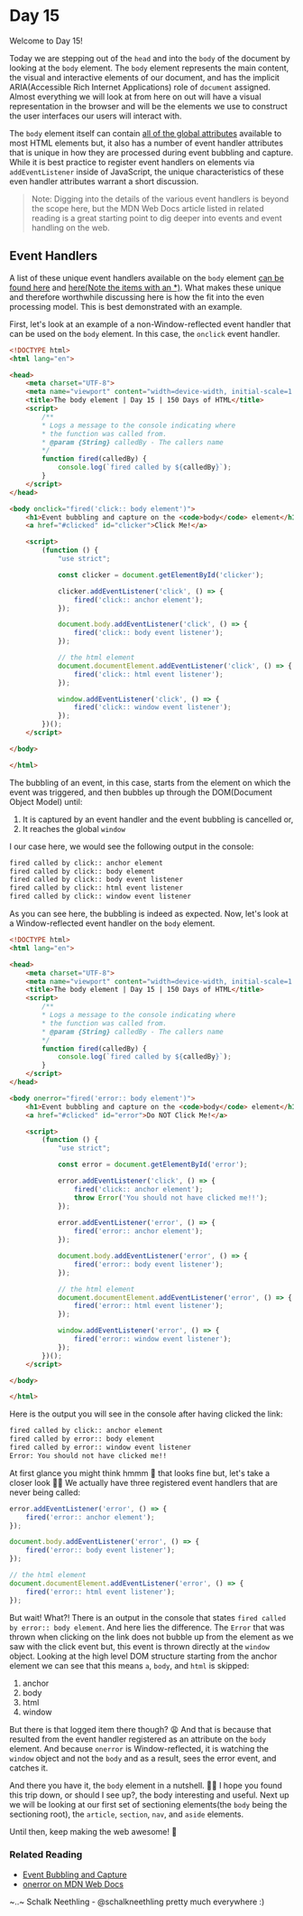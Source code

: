 # Day 15

Welcome to Day 15!

Today we are stepping out of the `head` and into the `body` of the document by looking at the `body` element. The `body` element represents the main content, the visual and interactive elements of our document, and has the implicit ARIA(Accessible Rich Internet Applications) role of `document` assigned. Almost everything we will look at from here on out will have a visual representation in the browser and will be the elements we use to construct the user interfaces our users will interact with.

The `body` element itself can contain [all of the global attributes](https://html.spec.whatwg.org/#global-attributes) available to most HTML elements but, it also has a number of event handler attributes that is unique in how they are processed during event bubbling and capture. While it is best practice to register event handlers on elements via `addEventListener` inside of JavaScript, the unique characteristics of these even handler attributes warrant a short discussion.

> Note: Digging into the details of the various event handlers is beyond the scope here, but the MDN Web Docs article listed in related reading is a great starting point to dig deeper into events and event handling on the web.

## Event Handlers

A list of these unique event handlers available on the `body` element [can be found here](https://html.spec.whatwg.org/#handler-window-onafterprint) and [here(Note the items with an *)](https://html.spec.whatwg.org/#global-attributes). What makes these unique and therefore worthwhile discussing here is how the fit into the even processing model. This is best demonstrated with an example.

First, let's look at an example of a non-Window-reflected event handler that can be used on the `body` element. In this case, the `onclick` event handler.

```html
<!DOCTYPE html>
<html lang="en">

<head>
    <meta charset="UTF-8">
    <meta name="viewport" content="width=device-width, initial-scale=1.0">
    <title>The body element | Day 15 | 150 Days of HTML</title>
    <script>
        /** 
        * Logs a message to the console indicating where
        * the function was called from.
        * @param {String} calledBy - The callers name
        */
        function fired(calledBy) {
            console.log(`fired called by ${calledBy}`);
        }
    </script>
</head>

<body onclick="fired('click:: body element')">
    <h1>Event bubbling and capture on the <code>body</code> element</h1>
    <a href="#clicked" id="clicker">Click Me!</a>

    <script>
        (function () {
            "use strict";

            const clicker = document.getElementById('clicker');

            clicker.addEventListener('click', () => {
                fired('click:: anchor element');
            });

            document.body.addEventListener('click', () => {
                fired('click:: body event listener');
            });

            // the html element
            document.documentElement.addEventListener('click', () => {
                fired('click:: html event listener');
            });

            window.addEventListener('click', () => {
                fired('click:: window event listener');
            });
        })();
    </script>

</body>

</html>

```

The bubbling of an event, in this case, starts from the element on which the event was triggered, and then bubbles up through the DOM(Document Object Model) until:

1. It is captured by an event handler and the event bubbling is cancelled or,
2. It reaches the global `window`

I our case here, we would see the following output in the console:

```bash
fired called by click:: anchor element
fired called by click:: body element
fired called by click:: body event listener
fired called by click:: html event listener
fired called by click:: window event listener
```

As you can see here, the bubbling is indeed as expected. Now, let's look at a Window-reflected event handler on the `body` element.

```html
<!DOCTYPE html>
<html lang="en">

<head>
    <meta charset="UTF-8">
    <meta name="viewport" content="width=device-width, initial-scale=1.0">
    <title>The body element | Day 15 | 150 Days of HTML</title>
    <script>
        /** 
        * Logs a message to the console indicating where
        * the function was called from.
        * @param {String} calledBy - The callers name
        */
        function fired(calledBy) {
            console.log(`fired called by ${calledBy}`);
        }
    </script>
</head>

<body onerror="fired('error:: body element')">
    <h1>Event bubbling and capture on the <code>body</code> element</h1>
    <a href="#clicked" id="error">Do NOT Click Me!</a>

    <script>
        (function () {
            "use strict";

            const error = document.getElementById('error');

            error.addEventListener('click', () => {
                fired('click:: anchor element');
                throw Error('You should not have clicked me!!');
            });
          
            error.addEventListener('error', () => {
                fired('error:: anchor element');
            });

            document.body.addEventListener('error', () => {
                fired('error:: body event listener');
            });

            // the html element
            document.documentElement.addEventListener('error', () => {
                fired('error:: html event listener');
            });

            window.addEventListener('error', () => {
                fired('error:: window event listener');
            });
        })();
    </script>

</body>

</html>

```

Here is the output you will see in the console after having clicked the link:

```html
fired called by click:: anchor element
fired called by error:: body element
fired called by error:: window event listener
Error: You should not have clicked me!!
```

At first glance you might think hmmm 🤔 that looks fine but, let's take a closer look 🕵️‍♀️ We actually have three registered event handlers that are never being called:

```javascript
error.addEventListener('error', () => {
    fired('error:: anchor element');
});

document.body.addEventListener('error', () => {
    fired('error:: body event listener');
});

// the html element
document.documentElement.addEventListener('error', () => {
    fired('error:: html event listener');
});
```

But wait! What?! There is an output in the console that states `fired called by error:: body element`. And here lies the difference. The `Error` that was thrown when clicking on the link does not bubble up from the element as we saw with the click event but, this event is thrown directly at the `window` object. Looking at the high level DOM structure starting from the anchor element we can see that this means `a`, `body`, and `html` is skipped:

1. anchor
2. body
3. html
4. window

But there is that logged item there though? 😩 And that is because that resulted from the event handler registered as an attribute on the `body` element. And because `onerror` is Window-reflected, it is watching the `window` object and not the `body` and as a result, sees the error event, and catches it.

And there you have it, the `body` element in a nutshell. 🥜🌰 I hope you found this trip down, or should I see up?, the body interesting and useful. Next up we will be looking at our first set of sectioning elements(the `body` being the sectioning root), the `article`, `section`, `nav`, and `aside` elements.

Until then, keep making the web awesome! 🌮

### Related Reading

- [Event Bubbling and Capture](https://developer.mozilla.org/en-US/docs/Learn/JavaScript/Building_blocks/Events#Event_bubbling_and_capture)
- [onerror on MDN Web Docs](https://developer.mozilla.org/en-US/docs/Web/API/GlobalEventHandlers/onerror)

~..~
Schalk Neethling - @schalkneethling pretty much everywhere :)